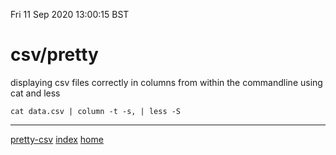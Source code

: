 Fri 11 Sep 2020 13:00:15 BST

# csv/pretty

displaying csv files correctly in columns from within the commandline using cat and less


    cat data.csv | column -t -s, | less -S

___
[pretty-csv](https://www.stefaanlippens.net/pretty-csv.html) 
[index](./index-file.md)
[home](./home.md)





